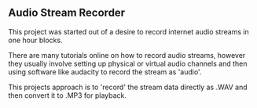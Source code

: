## Audio Stream Recorder

This project was started out of a desire to record internet audio streams in one hour blocks.

There are many tutorials online on how to record audio streams, however they usually involve setting up physical or virtual audio channels and then using software like audacity to record the stream as 'audio'.

This projects approach is to 'record' the stream data directly as .WAV and then convert it to .MP3 for playback.
